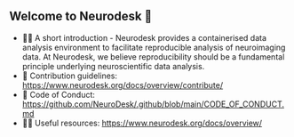 ## Welcome to Neurodesk 👋

- 🙋‍♀️ A short introduction - Neurodesk provides a containerised data analysis environment to facilitate reproducible analysis of neuroimaging data. At Neurodesk, we believe reproducibility should be a fundamental principle underlying neuroscientific data analysis.
- 🌈 Contribution guidelines: https://www.neurodesk.org/docs/overview/contribute/
- 📝 Code of Conduct: https://github.com/NeuroDesk/.github/blob/main/CODE_OF_CONDUCT.md
- 👩‍💻 Useful resources: https://www.neurodesk.org/docs/overview/
